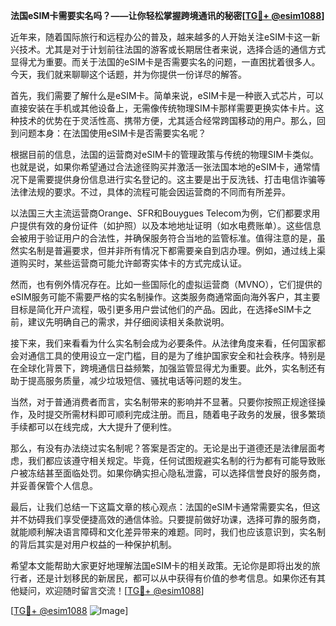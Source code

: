 **法国eSIM卡需要实名吗？——让你轻松掌握跨境通讯的秘密[[TG💪+ @esim1088](https://t.me/s/esim1088)]**

近年来，随着国际旅行和远程办公的普及，越来越多的人开始关注eSIM卡这一新兴技术。尤其是对于计划前往法国的游客或长期居住者来说，选择合适的通信方式显得尤为重要。而关于法国的eSIM卡是否需要实名的问题，一直困扰着很多人。今天，我们就来聊聊这个话题，并为你提供一份详尽的解答。

首先，我们需要了解什么是eSIM卡。简单来说，eSIM卡是一种嵌入式芯片，可以直接安装在手机或其他设备上，无需像传统物理SIM卡那样需要更换实体卡片。这种技术的优势在于灵活性高、携带方便，尤其适合经常跨国移动的用户。那么，回到问题本身：在法国使用eSIM卡是否需要实名呢？

根据目前的信息，法国的运营商对eSIM卡的管理政策与传统的物理SIM卡类似。也就是说，如果你希望通过合法途径购买并激活一张法国本地的eSIM卡，通常情况下是需要提供身份信息进行实名登记的。这主要是出于反洗钱、打击电信诈骗等法律法规的要求。不过，具体的流程可能会因运营商的不同而有所差异。

以法国三大主流运营商Orange、SFR和Bouygues Telecom为例，它们都要求用户提供有效的身份证件（如护照）以及本地地址证明（如水电费账单）。这些信息会被用于验证用户的合法性，并确保服务符合当地的监管标准。值得注意的是，虽然实名制是普遍要求，但并非所有情况下都需要亲自到店办理。例如，通过线上渠道购买时，某些运营商可能允许邮寄实体卡的方式完成认证。

然而，也有例外情况存在。比如一些国际化的虚拟运营商（MVNO），它们提供的eSIM服务可能不需要严格的实名制操作。这类服务商通常面向海外客户，其主要目标是简化开户流程，吸引更多用户尝试他们的产品。因此，在选择eSIM卡之前，建议先明确自己的需求，并仔细阅读相关条款说明。

接下来，我们来看看为什么实名制会成为必要条件。从法律角度来看，任何国家都会对通信工具的使用设立一定门槛，目的是为了维护国家安全和社会秩序。特别是在全球化背景下，跨境通信日益频繁，加强监管显得尤为重要。此外，实名制还有助于提高服务质量，减少垃圾短信、骚扰电话等问题的发生。

当然，对于普通消费者而言，实名制带来的影响并不显著。只要你按照正规途径操作，及时提交所需材料即可顺利完成注册。而且，随着电子政务的发展，很多繁琐手续都可以在线完成，大大提升了便利性。

那么，有没有办法绕过实名制呢？答案是否定的。无论是出于道德还是法律层面考虑，我们都应该遵守相关规定。毕竟，任何试图规避实名制的行为都有可能导致账户被冻结甚至面临处罚。如果你确实担心隐私泄露，可以选择信誉良好的服务商，并妥善保管个人信息。

最后，让我们总结一下这篇文章的核心观点：法国的eSIM卡通常需要实名，但这并不妨碍我们享受便捷高效的通信体验。只要提前做好功课，选择可靠的服务商，就能顺利解决语言障碍和文化差异带来的难题。同时，我们也应该意识到，实名制的背后其实是对用户权益的一种保护机制。

希望本文能帮助大家更好地理解法国eSIM卡的相关政策。无论你是即将出发的旅行者，还是计划移民的新居民，都可以从中获得有价值的参考信息。如果你还有其他疑问，欢迎随时留言交流！[[TG💪+ @esim1088](https://t.me/s/esim1088)]

[[TG💪+ @esim1088](https://t.me/s/esim1088) ![Image](https://i.postimg.cc/4NQfJmqS/Snipaste-2025-05-13-00-14-12.png)]